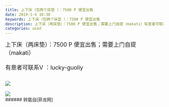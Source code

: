 ```yaml
---
title: 上下床（包两个床垫 ）：7500 P 便宜出售
date: 2019-1-4 10:30
keywords: 上下床（包两个床垫 ）：7500 P 便宜出售
description: 上下床（两床垫）：7500 P 便宜出售；需要上门自提（makati）有意者可联系V ：lucky-guoliy
categories: used
---
```

<td class="t_f" id="postmessage_2612714">

<font size="4">上下床（两床垫）：7500 P 便宜出售；需要上门自提（makati）<br/>
<br/>
有意者可联系V ：lucky-guoliy</font><font size="4"><br/>
</font><br/>

<img aid="1044690" data-cf-modified-7d48910647bda0f2e67eb00e-="" file="data/attachment/forum/201901/04/102958ir5e8rxrzrdx0ktf.jpg.thumb.jpg" id="aimg_1044690" inpost="1" onclick="" onmouseover="" src="http://www.flw.ph/data/attachment/forum/201901/04/102958ir5e8rxrzrdx0ktf.jpg" style="cursor:pointer" zoomfile="data/attachment/forum/201901/04/102958ir5e8rxrzrdx0ktf.jpg"/>


<br/>
<br/>

<img aid="1044691" data-cf-modified-7d48910647bda0f2e67eb00e-="" file="data/attachment/forum/201901/04/103002diicx9h5xnmn94k8.jpg.thumb.jpg" id="aimg_1044691" inpost="1" onclick="" onmouseover="" src="http://www.flw.ph/data/attachment/forum/201901/04/103002diicx9h5xnmn94k8.jpg" style="cursor:pointer" zoomfile="data/attachment/forum/201901/04/103002diicx9h5xnmn94k8.jpg"/>


<br/>
</td>
###### 转载自[菲龙网]